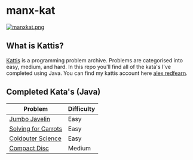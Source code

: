 # manx-kat
[![manxkat.png](https://i.postimg.cc/5NgJBYV1/manxkat.png)](https://postimg.cc/KR1CFYjs)

## What is Kattis?
[Kattis](https://open.kattis.com/) is a programming problem archive. Problems are categorised into easy, medium, and hard. In this repo you'll find all of the kata's I've completed using Java. You can find my kattis account here [alex redfearn](https://open.kattis.com/users/alex-redfearn).

## Completed Kata's (Java)
|Problem            |Difficulty|
| ----------------- | -------- |
|[Jumbo Javelin](https://open.kattis.com/problems/jumbojavelin)     |Easy      |
|[Solving for Carrots](https://open.kattis.com/problems/carrots)    |Easy      |
|[Coldputer Science](https://open.kattis.com/problems/cold)         |Easy      |
|[Compact Disc](https://open.kattis.com/problems/cd)                |Medium    |

